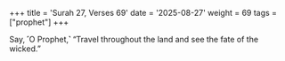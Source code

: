 +++
title = 'Surah 27, Verses 69'
date = '2025-08-27'
weight = 69
tags = ["prophet"]
+++

Say, ˹O Prophet,˺ “Travel throughout the land and see the fate of the wicked.”